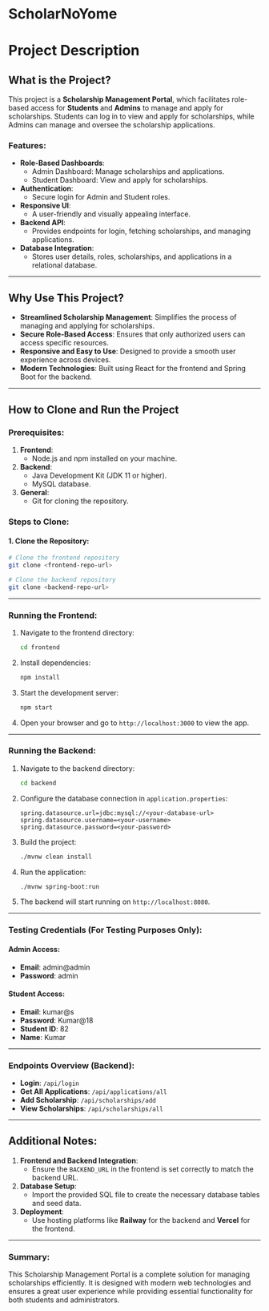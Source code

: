 # ScholarNoYome

# Project Description

## What is the Project?
This project is a **Scholarship Management Portal**, which facilitates role-based access for **Students** and **Admins** to manage and apply for scholarships. Students can log in to view and apply for scholarships, while Admins can manage and oversee the scholarship applications.

### Features:
- **Role-Based Dashboards**:
  - Admin Dashboard: Manage scholarships and applications.
  - Student Dashboard: View and apply for scholarships.
- **Authentication**:
  - Secure login for Admin and Student roles.
- **Responsive UI**:
  - A user-friendly and visually appealing interface.
- **Backend API**:
  - Provides endpoints for login, fetching scholarships, and managing applications.
- **Database Integration**:
  - Stores user details, roles, scholarships, and applications in a relational database.

---

## Why Use This Project?
- **Streamlined Scholarship Management**: Simplifies the process of managing and applying for scholarships.
- **Secure Role-Based Access**: Ensures that only authorized users can access specific resources.
- **Responsive and Easy to Use**: Designed to provide a smooth user experience across devices.
- **Modern Technologies**: Built using React for the frontend and Spring Boot for the backend.

---

## How to Clone and Run the Project

### Prerequisites:
1. **Frontend**:
   - Node.js and npm installed on your machine.
2. **Backend**:
   - Java Development Kit (JDK 11 or higher).
   - MySQL database.
3. **General**:
   - Git for cloning the repository.

### Steps to Clone:

#### 1. Clone the Repository:
```bash
# Clone the frontend repository
git clone <frontend-repo-url>

# Clone the backend repository
git clone <backend-repo-url>
```

---

### Running the Frontend:
1. Navigate to the frontend directory:
   ```bash
   cd frontend
   ```
2. Install dependencies:
   ```bash
   npm install
   ```
3. Start the development server:
   ```bash
   npm start
   ```
4. Open your browser and go to `http://localhost:3000` to view the app.

---

### Running the Backend:
1. Navigate to the backend directory:
   ```bash
   cd backend
   ```
2. Configure the database connection in `application.properties`:
   ```properties
   spring.datasource.url=jdbc:mysql://<your-database-url>
   spring.datasource.username=<your-username>
   spring.datasource.password=<your-password>
   ```
3. Build the project:
   ```bash
   ./mvnw clean install
   ```
4. Run the application:
   ```bash
   ./mvnw spring-boot:run
   ```
5. The backend will start running on `http://localhost:8080`.

---

### Testing Credentials (For Testing Purposes Only):
#### Admin Access:
- **Email**: admin@admin
- **Password**: admin

#### Student Access:
- **Email**: kumar@s
- **Password**: Kumar@18
- **Student ID**: 82
- **Name**: Kumar

---

### Endpoints Overview (Backend):
- **Login**: `/api/login`
- **Get All Applications**: `/api/applications/all`
- **Add Scholarship**: `/api/scholarships/add`
- **View Scholarships**: `/api/scholarships/all`

---

## Additional Notes:
1. **Frontend and Backend Integration**:
   - Ensure the `BACKEND_URL` in the frontend is set correctly to match the backend URL.
2. **Database Setup**:
   - Import the provided SQL file to create the necessary database tables and seed data.
3. **Deployment**:
   - Use hosting platforms like **Railway** for the backend and **Vercel** for the frontend.

---

### Summary:
This Scholarship Management Portal is a complete solution for managing scholarships efficiently. It is designed with modern web technologies and ensures a great user experience while providing essential functionality for both students and administrators.

